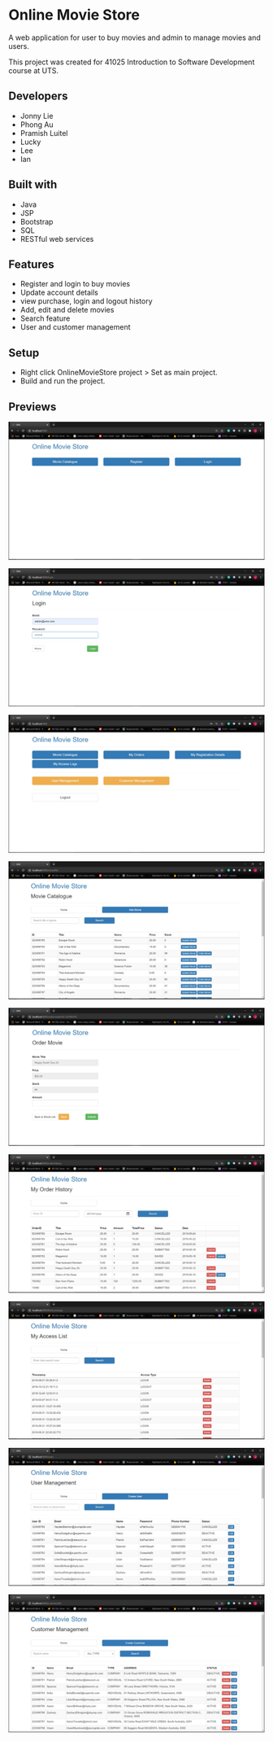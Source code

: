 # Online Movie Store

A web application for user to buy movies and admin to manage movies and users.

This project was created for 41025 Introduction to Software Development course at UTS.

## Developers

- Jonny Lie
- Phong Au
- Pramish Luitel
- Lucky
- Lee
- Ian

## Built with

- Java
- JSP
- Bootstrap
- SQL
- RESTful web services

## Features

- Register and login to buy movies
- Update account details
- view purchase, login and logout history
- Add, edit and delete movies
- Search feature
- User and customer management

## Setup

- Right click OnlineMovieStore project > Set as main project.
- Build and run the project.

## Previews

![alt text](https://github.com/Jonnylie/Online-Movie-Store/blob/master/docs/LandingPage.jpg)

![alt text](https://github.com/Jonnylie/Online-Movie-Store/blob/master/docs/LoginPage.jpg)

![alt text](https://github.com/Jonnylie/Online-Movie-Store/blob/master/docs/HomePage.jpg)

![alt text](https://github.com/Jonnylie/Online-Movie-Store/blob/master/docs/MovieCatalogue.jpg)

![alt text](https://github.com/Jonnylie/Online-Movie-Store/blob/master/docs/OrderMovie.jpg)

![alt text](https://github.com/Jonnylie/Online-Movie-Store/blob/master/docs/OrderHistory.jpg)

![alt text](https://github.com/Jonnylie/Online-Movie-Store/blob/master/docs/AccessList.jpg)

![alt text](https://github.com/Jonnylie/Online-Movie-Store/blob/master/docs/UserManagement.jpg)

![alt text](https://github.com/Jonnylie/Online-Movie-Store/blob/master/docs/CustomerManagement.jpg)



